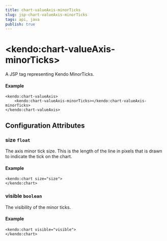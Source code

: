 ```yaml
---
title: chart-valueAxis-minorTicks
slug: jsp-chart-valueAxis-minorTicks
tags: api, java
publish: true
---
```


# \<kendo:chart-valueAxis-minorTicks\>
A JSP tag representing Kendo MinorTicks.

#### Example
    <kendo:chart-valueAxis>
        <kendo:chart-valueAxis-minorTicks></kendo:chart-valueAxis-minorTicks>
    </kendo:chart-valueAxis>


## Configuration Attributes


### size `float`

The axis minor tick size. This is the length of the line in pixels that is drawn to indicate the tick on the chart.

#### Example
    <kendo:chart size="size">
    </kendo:chart>



### visible `boolean`

The visibility of the minor ticks.

#### Example
    <kendo:chart visible="visible">
    </kendo:chart>


 

